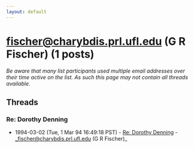 ```yaml
---
layout: default
---
```


# fischer@charybdis.prl.ufl.edu (G R Fischer) (1 posts)

_Be aware that many list participants used multiple email addresses over their time active on the list. As such this page may not contain all threads available._

## Threads

### Re: Dorothy Denning
+ 1994-03-02 (Tue, 1 Mar 94 16:49:18 PST) - [Re: Dorothy Denning](/archive/1994/03/76ab126b83bdc22b65310b2cfe0245bf640ab813988a1acb19d64e03d7df1b47) - _fischer@charybdis.prl.ufl.edu (G R Fischer)_

